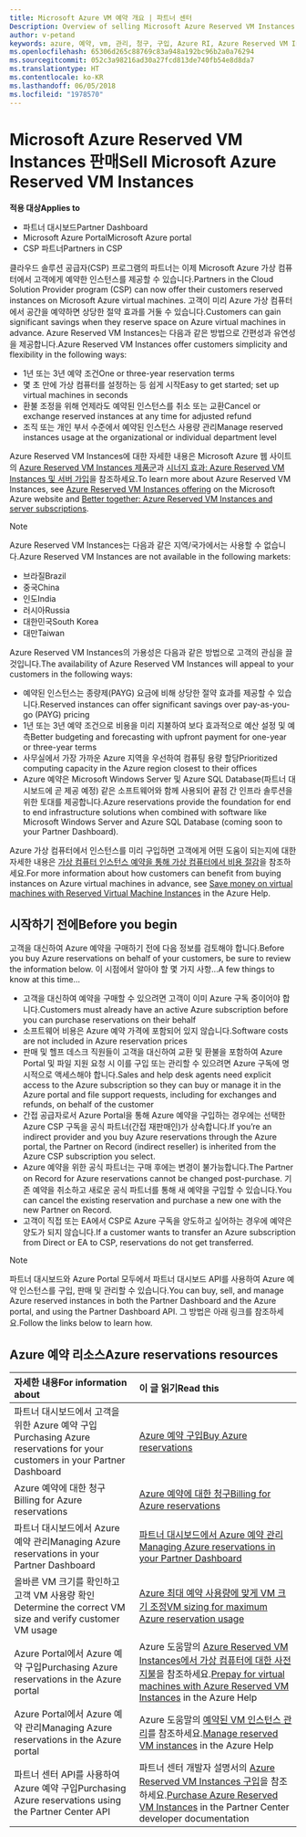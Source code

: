 ```yaml
---
title: Microsoft Azure VM 예약 개요 | 파트너 센터
Description: Overview of selling Microsoft Azure Reserved VM Instances in CSP.
author: v-petand
keywords: azure, 예약, vm, 관리, 청구, 구입, Azure RI, Azure Reserved VM Instances
ms.openlocfilehash: 65306d265c88769c83a948a192bc96b2a0a76294
ms.sourcegitcommit: 052c3a98216ad30a27fcd813de740fb54e8d8da7
ms.translationtype: HT
ms.contentlocale: ko-KR
ms.lasthandoff: 06/05/2018
ms.locfileid: "1978570"
---
```

# <a name="sell-microsoft-azure-reserved-vm-instances"></a><span data-ttu-id="3e04c-103">Microsoft Azure Reserved VM Instances 판매</span><span class="sxs-lookup"><span data-stu-id="3e04c-103">Sell Microsoft Azure Reserved VM Instances</span></span> 

**<span data-ttu-id="3e04c-104">적용 대상</span><span class="sxs-lookup"><span data-stu-id="3e04c-104">Applies to</span></span>**

-  <span data-ttu-id="3e04c-105">파트너 대시보드</span><span class="sxs-lookup"><span data-stu-id="3e04c-105">Partner Dashboard</span></span>
-  <span data-ttu-id="3e04c-106">Microsoft Azure Portal</span><span class="sxs-lookup"><span data-stu-id="3e04c-106">Microsoft Azure portal</span></span>
-  <span data-ttu-id="3e04c-107">CSP 파트너</span><span class="sxs-lookup"><span data-stu-id="3e04c-107">Partners in CSP</span></span>

<span data-ttu-id="3e04c-108">클라우드 솔루션 공급자(CSP) 프로그램의 파트너는 이제 Microsoft Azure 가상 컴퓨터에서 고객에게 예약한 인스턴스를 제공할 수 있습니다.</span><span class="sxs-lookup"><span data-stu-id="3e04c-108">Partners in the Cloud Solution Provider program (CSP) can now offer their customers reserved instances on Microsoft Azure virtual machines.</span></span> <span data-ttu-id="3e04c-109">고객이 미리 Azure 가상 컴퓨터에서 공간을 예약하면 상당한 절약 효과를 거둘 수 있습니다.</span><span class="sxs-lookup"><span data-stu-id="3e04c-109">Customers can gain significant savings when they reserve space on Azure virtual machines in advance.</span></span> <span data-ttu-id="3e04c-110">Azure Reserved VM Instances는 다음과 같은 방법으로 간편성과 유연성을 제공합니다.</span><span class="sxs-lookup"><span data-stu-id="3e04c-110">Azure Reserved VM Instances offer customers simplicity and flexibility in the following ways:</span></span>

-   <span data-ttu-id="3e04c-111">1년 또는 3년 예약 조건</span><span class="sxs-lookup"><span data-stu-id="3e04c-111">One or three-year reservation terms</span></span> 
-   <span data-ttu-id="3e04c-112">몇 초 만에 가상 컴퓨터를 설정하는 등 쉽게 시작</span><span class="sxs-lookup"><span data-stu-id="3e04c-112">Easy to get started; set up virtual machines in seconds</span></span> 
-   <span data-ttu-id="3e04c-113">환불 조정을 위해 언제라도 예약된 인스턴스를 취소 또는 교환</span><span class="sxs-lookup"><span data-stu-id="3e04c-113">Cancel or exchange reserved instances at any time for adjusted refund</span></span> 
-   <span data-ttu-id="3e04c-114">조직 또는 개인 부서 수준에서 예약된 인스턴스 사용량 관리</span><span class="sxs-lookup"><span data-stu-id="3e04c-114">Manage reserved instances usage at the organizational or individual department level</span></span> 

<span data-ttu-id="3e04c-115">Azure Reserved VM Instances에 대한 자세한 내용은 Microsoft Azure 웹 사이트의 [Azure Reserved VM Instances 제품군](https://azure.microsoft.com/pricing/reserved-vm-instances/)과 [시너지 효과: Azure Reserved VM Instances 및 서버 가입](https://blogs.partner.microsoft.com/mpn/better-together-azure-reserved-instances-server-subscriptions/)을 참조하세요.</span><span class="sxs-lookup"><span data-stu-id="3e04c-115">To learn more about Azure Reserved VM Instances, see [Azure Reserved VM Instances offering](https://azure.microsoft.com/pricing/reserved-vm-instances/) on the Microsoft Azure website and [Better together: Azure Reserved VM Instances and server subscriptions](https://blogs.partner.microsoft.com/mpn/better-together-azure-reserved-instances-server-subscriptions/).</span></span>

> [!NOTE]  
> <span data-ttu-id="3e04c-116">Azure Reserved VM Instances는 다음과 같은 지역/국가에서는 사용할 수 없습니다.</span><span class="sxs-lookup"><span data-stu-id="3e04c-116">Azure Reserved VM Instances are not available in the following markets:</span></span>  
> * <span data-ttu-id="3e04c-117">브라질</span><span class="sxs-lookup"><span data-stu-id="3e04c-117">Brazil</span></span>  
> * <span data-ttu-id="3e04c-118">중국</span><span class="sxs-lookup"><span data-stu-id="3e04c-118">China</span></span>  
> * <span data-ttu-id="3e04c-119">인도</span><span class="sxs-lookup"><span data-stu-id="3e04c-119">India</span></span>  
> * <span data-ttu-id="3e04c-120">러시아</span><span class="sxs-lookup"><span data-stu-id="3e04c-120">Russia</span></span>  
> * <span data-ttu-id="3e04c-121">대한민국</span><span class="sxs-lookup"><span data-stu-id="3e04c-121">South Korea</span></span>  
> * <span data-ttu-id="3e04c-122">대만</span><span class="sxs-lookup"><span data-stu-id="3e04c-122">Taiwan</span></span>  

<span data-ttu-id="3e04c-123">Azure Reserved VM Instances의 가용성은 다음과 같은 방법으로 고객의 관심을 끌 것입니다.</span><span class="sxs-lookup"><span data-stu-id="3e04c-123">The availability of Azure Reserved VM Instances will appeal to your customers in the following ways:</span></span>

-   <span data-ttu-id="3e04c-124">예약된 인스턴스는 종량제(PAYG) 요금에 비해 상당한 절약 효과를 제공할 수 있습니다.</span><span class="sxs-lookup"><span data-stu-id="3e04c-124">Reserved instances can offer significant savings over pay-as-you-go (PAYG) pricing</span></span>
-   <span data-ttu-id="3e04c-125">1년 또는 3년 예약 조건으로 비용을 미리 지불하여 보다 효과적으로 예산 설정 및 예측</span><span class="sxs-lookup"><span data-stu-id="3e04c-125">Better budgeting and forecasting with upfront payment for one-year or three-year terms</span></span> 
-   <span data-ttu-id="3e04c-126">사무실에서 가장 가까운 Azure 지역을 우선하여 컴퓨팅 용량 할당</span><span class="sxs-lookup"><span data-stu-id="3e04c-126">Prioritized computing capacity in the Azure region closest to their offices</span></span>  
-   <span data-ttu-id="3e04c-127">Azure 예약은 Microsoft Windows Server 및 Azure SQL Database(파트너 대시보드에 곧 제공 예정) 같은 소프트웨어와 함께 사용되어 끝점 간 인프라 솔루션을 위한 토대를 제공합니다.</span><span class="sxs-lookup"><span data-stu-id="3e04c-127">Azure reservations provide the foundation for end to end infrastructure solutions when combined with software like Microsoft Windows Server and Azure SQL Database (coming soon to your Partner Dashboard).</span></span>   

<span data-ttu-id="3e04c-128">Azure 가상 컴퓨터에서 인스턴스를 미리 구입하면 고객에게 어떤 도움이 되는지에 대한 자세한 내용은 [가상 컴퓨터 인스턴스 예약을 통해 가상 컴퓨터에서 비용 절감](https://docs.microsoft.com/azure/billing/billing-save-compute-costs-reservations)을 참조하세요.</span><span class="sxs-lookup"><span data-stu-id="3e04c-128">For more information about how customers can benefit from buying instances on Azure virtual machines in advance, see [Save money on virtual machines with Reserved Virtual Machine Instances](https://docs.microsoft.com/azure/billing/billing-save-compute-costs-reservations) in the Azure Help.</span></span>

## <a name="before-you-begin"></a><span data-ttu-id="3e04c-129">시작하기 전에</span><span class="sxs-lookup"><span data-stu-id="3e04c-129">Before you begin</span></span>

<span data-ttu-id="3e04c-130">고객을 대신하여 Azure 예약을 구매하기 전에 다음 정보를 검토해야 합니다.</span><span class="sxs-lookup"><span data-stu-id="3e04c-130">Before you buy Azure reservations on behalf of your customers, be sure to review the information below.</span></span> <span data-ttu-id="3e04c-131">이 시점에서 알아야 할 몇 가지 사항...</span><span class="sxs-lookup"><span data-stu-id="3e04c-131">A few things to know at this time…</span></span>

-   <span data-ttu-id="3e04c-132">고객을 대신하여 예약을 구매할 수 있으려면 고객이 이미 Azure 구독 중이어야 합니다.</span><span class="sxs-lookup"><span data-stu-id="3e04c-132">Customers must already have an active Azure subscription before you can purchase reservations on their behalf</span></span>  
-   <span data-ttu-id="3e04c-133">소프트웨어 비용은 Azure 예약 가격에 포함되어 있지 않습니다.</span><span class="sxs-lookup"><span data-stu-id="3e04c-133">Software costs are not included in Azure reservation prices</span></span> 
-   <span data-ttu-id="3e04c-134">판매 및 헬프 데스크 직원들이 고객을 대신하여 교환 및 환불을 포함하여 Azure Portal 및 파일 지원 요청 시 이를 구입 또는 관리할 수 있으려면 Azure 구독에 명시적으로 액세스해야 합니다.</span><span class="sxs-lookup"><span data-stu-id="3e04c-134">Sales and help desk agents need explicit access to the Azure subscription so they can buy or manage it in the Azure portal and file support requests, including for exchanges and refunds, on behalf of the customer</span></span>  
-   <span data-ttu-id="3e04c-135">간접 공급자로서 Azure Portal을 통해 Azure 예약을 구입하는 경우에는 선택한 Azure CSP 구독을 공식 파트너(간접 재판매인)가 상속합니다.</span><span class="sxs-lookup"><span data-stu-id="3e04c-135">If you’re an indirect provider and you buy Azure reservations through the Azure portal, the Partner on Record (indirect reseller) is inherited from the Azure CSP subscription you select.</span></span> 
-   <span data-ttu-id="3e04c-136">Azure 예약을 위한 공식 파트너는 구매 후에는 변경이 불가능합니다.</span><span class="sxs-lookup"><span data-stu-id="3e04c-136">The Partner on Record for Azure reservations cannot be changed post-purchase.</span></span> <span data-ttu-id="3e04c-137">기존 예약을 취소하고 새로운 공식 파트너를 통해 새 예약을 구입할 수 있습니다.</span><span class="sxs-lookup"><span data-stu-id="3e04c-137">You can cancel the existing reservation and purchase a new one with the new Partner on Record.</span></span> 
-   <span data-ttu-id="3e04c-138">고객이 직접 또는 EA에서 CSP로 Azure 구독을 양도하고 싶어하는 경우에 예약은 양도가 되지 않습니다.</span><span class="sxs-lookup"><span data-stu-id="3e04c-138">If a customer wants to transfer an Azure subscription from Direct or EA to CSP, reservations do not get transferred.</span></span> 

>[!NOTE]
> <span data-ttu-id="3e04c-139">파트너 대시보드와 Azure Portal 모두에서 파트너 대시보드 API를 사용하여 Azure 예약 인스턴스를 구입, 판매 및 관리할 수 있습니다.</span><span class="sxs-lookup"><span data-stu-id="3e04c-139">You can buy, sell, and manage Azure reserved instances in both the Partner Dashboard and the Azure portal, and using the Partner Dashboard API.</span></span> <span data-ttu-id="3e04c-140">그 방법은 아래 링크를 참조하세요.</span><span class="sxs-lookup"><span data-stu-id="3e04c-140">Follow the links below to learn how.</span></span> 

## <a name="azure-reservations-resources"></a><span data-ttu-id="3e04c-141">Azure 예약 리소스</span><span class="sxs-lookup"><span data-stu-id="3e04c-141">Azure reservations resources</span></span>
|**<span data-ttu-id="3e04c-142">자세한 내용</span><span class="sxs-lookup"><span data-stu-id="3e04c-142">For information about</span></span>**   |**<span data-ttu-id="3e04c-143">이 글 읽기</span><span class="sxs-lookup"><span data-stu-id="3e04c-143">Read this</span></span>**    |
|:-----------------------------|:-----------------|
|<span data-ttu-id="3e04c-144">파트너 대시보드에서 고객을 위한 Azure 예약 구입</span><span class="sxs-lookup"><span data-stu-id="3e04c-144">Purchasing Azure reservations for your customers in your Partner Dashboard</span></span>   |[<span data-ttu-id="3e04c-145">Azure 예약 구입</span><span class="sxs-lookup"><span data-stu-id="3e04c-145">Buy Azure reservations</span></span>](azure-reservations-buying.md)
|<span data-ttu-id="3e04c-146">Azure 예약에 대한 청구</span><span class="sxs-lookup"><span data-stu-id="3e04c-146">Billing for Azure reservations</span></span>   |[<span data-ttu-id="3e04c-147">Azure 예약에 대한 청구</span><span class="sxs-lookup"><span data-stu-id="3e04c-147">Billing for Azure reservations</span></span>](azure-reservations-billing.md)   |
|<span data-ttu-id="3e04c-148">파트너 대시보드에서 Azure 예약 관리</span><span class="sxs-lookup"><span data-stu-id="3e04c-148">Managing Azure reservations in your Partner Dashboard</span></span> | [<span data-ttu-id="3e04c-149">파트너 대시보드에서 Azure 예약 관리</span><span class="sxs-lookup"><span data-stu-id="3e04c-149">Managing Azure reservations in your Partner Dashboard</span></span>](azure-reservations-manage.md)
|<span data-ttu-id="3e04c-150">올바른 VM 크기를 확인하고 고객 VM 사용량 확인</span><span class="sxs-lookup"><span data-stu-id="3e04c-150">Determine the correct VM size and verify customer VM usage</span></span>   |[<span data-ttu-id="3e04c-151">Azure 최대 예약 사용량에 맞게 VM 크기 조정</span><span class="sxs-lookup"><span data-stu-id="3e04c-151">VM sizing for maximum Azure reservation usage</span></span>](azure-usage.md)   |
|<span data-ttu-id="3e04c-152">Azure Portal에서 Azure 예약 구입</span><span class="sxs-lookup"><span data-stu-id="3e04c-152">Purchasing Azure reservations in the Azure portal</span></span> | <span data-ttu-id="3e04c-153">Azure 도움말의 [Azure Reserved VM Instances에서 가상 컴퓨터에 대한 사전 지불](https://docs.microsoft.com/azure/virtual-machines/windows/prepay-reserved-vm-instances)을 참조하세요.</span><span class="sxs-lookup"><span data-stu-id="3e04c-153">[Prepay for virtual machines with Azure Reserved VM Instances](https://docs.microsoft.com/azure/virtual-machines/windows/prepay-reserved-vm-instances) in the Azure Help</span></span> |
|<span data-ttu-id="3e04c-154">Azure Portal에서 Azure 예약 관리</span><span class="sxs-lookup"><span data-stu-id="3e04c-154">Managing Azure reservations in the Azure portal</span></span>   |<span data-ttu-id="3e04c-155">Azure 도움말의 [예약된 VM 인스턴스 관리](https://docs.microsoft.com/azure/billing/billing-manage-reserved-vm-instance)를 참조하세요.</span><span class="sxs-lookup"><span data-stu-id="3e04c-155">[Manage reserved VM instances](https://docs.microsoft.com/azure/billing/billing-manage-reserved-vm-instance) in the Azure Help</span></span>  |
|<span data-ttu-id="3e04c-156">파트너 센터 API를 사용하여 Azure 예약 구입</span><span class="sxs-lookup"><span data-stu-id="3e04c-156">Purchasing Azure reservations using the Partner Center API</span></span> | <span data-ttu-id="3e04c-157">파트너 센터 개발자 설명서의 [Azure Reserved VM Instances 구입](https://docs.microsoft.com/partner-center/develop/purchase-azure-reserved-vm-instances)을 참조하세요.</span><span class="sxs-lookup"><span data-stu-id="3e04c-157">[Purchase Azure Reserved VM Instances](https://docs.microsoft.com/partner-center/develop/purchase-azure-reserved-vm-instances) in the Partner Center developer documentation</span></span>

 

